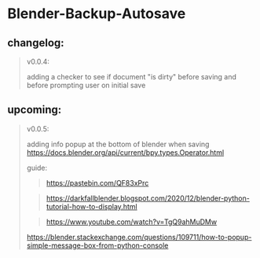 # Blender-Backup-Autosave

## changelog:

> v0.0.4:
>
> adding a checker to see if document "is dirty" before saving and before prompting user on initial save

## upcoming:

> v0.0.5:
>
> adding info popup at the bottom of blender when saving
> https://docs.blender.org/api/current/bpy.types.Operator.html
>
> guide:
>
> > https://pastebin.com/QF83xPrc
>
> > https://darkfallblender.blogspot.com/2020/12/blender-python-tutorial-how-to-display.html
>
> > https://www.youtube.com/watch?v=TgQ9ahMuDMw
>
> https://blender.stackexchange.com/questions/109711/how-to-popup-simple-message-box-from-python-console
